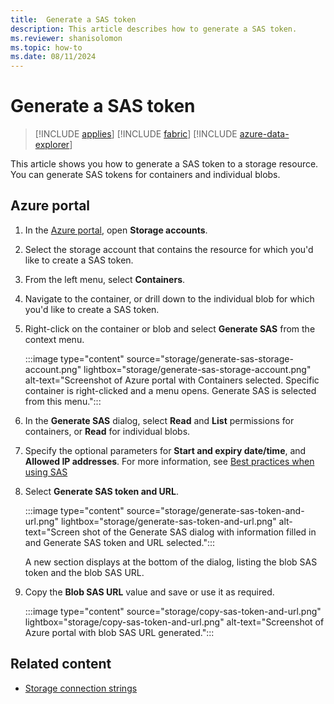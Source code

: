 ```yaml
---
title:  Generate a SAS token
description: This article describes how to generate a SAS token.
ms.reviewer: shanisolomon
ms.topic: how-to
ms.date: 08/11/2024
---
```

# Generate a SAS token

> [!INCLUDE [applies](../../includes/applies-to-version/applies.md)] [!INCLUDE [fabric](../../includes/applies-to-version/fabric.md)] [!INCLUDE [azure-data-explorer](../../includes/applies-to-version/azure-data-explorer.md)]

This article shows you how to generate a SAS token to a storage resource. You can generate SAS tokens for containers and individual blobs.

## Azure portal

1. In the [Azure portal](https://portal.azure.com/), open **Storage accounts**.
1. Select the storage account that contains the resource for which you'd like to create a SAS token.
1. From the left menu, select **Containers**.
1. Navigate to the container, or drill down to the individual blob for which you'd like to create a SAS token.
1. Right-click on the container or blob and select **Generate SAS** from the context menu.

   :::image type="content" source="storage/generate-sas-storage-account.png" lightbox="storage/generate-sas-storage-account.png" alt-text="Screenshot of Azure portal with Containers selected. Specific container is right-clicked and a menu opens. Generate SAS is selected from this menu.":::

1. In the **Generate SAS** dialog, select **Read** and **List** permissions for containers, or **Read** for individual blobs.
1. Specify the optional parameters for  **Start and expiry date/time**, and **Allowed IP addresses**. For more information, see [Best practices when using SAS](/azure/storage/common/storage-sas-overview#best-practices-when-using-sas) 
1. Select **Generate SAS token and URL**. 

   :::image type="content" source="storage/generate-sas-token-and-url.png"  lightbox="storage/generate-sas-token-and-url.png" alt-text="Screen shot of the Generate SAS dialog with information filled in and Generate SAS token and URL selected.":::

   A new section displays at the bottom of the dialog, listing the blob SAS token and the blob SAS URL.

1. Copy the **Blob SAS URL** value and save or use it as required.

   :::image type="content" source="storage/copy-sas-token-and-url.png" lightbox="storage/copy-sas-token-and-url.png" alt-text="Screenshot of Azure portal with blob SAS URL generated.":::

## Related content

* [Storage connection strings](storage-connection-strings.md)
